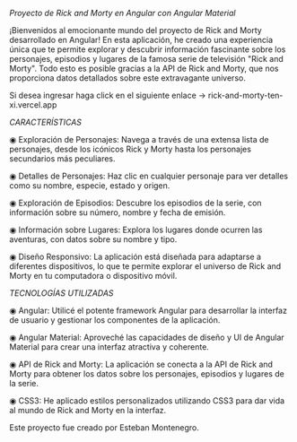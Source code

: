 _Proyecto de Rick and Morty en Angular con Angular Material_

¡Bienvenidos al emocionante mundo del proyecto de Rick and Morty desarrollado en Angular! En esta aplicación, he creado una experiencia única que te permite explorar y descubrir información fascinante sobre los personajes, episodios y lugares de la famosa serie de televisión "Rick and Morty". Todo esto es posible gracias a la API de Rick and Morty, que nos proporciona datos detallados sobre este extravagante universo.

Si desea ingresar haga click en el siguiente enlace -> rick-and-morty-ten-xi.vercel.app

_CARACTERÍSTICAS_

◉ Exploración de Personajes: Navega a través de una extensa lista de personajes, desde los icónicos Rick y Morty hasta los personajes secundarios más peculiares.

◉ Detalles de Personajes: Haz clic en cualquier personaje para ver detalles como su nombre, especie, estado y origen.

◉ Exploración de Episodios: Descubre los episodios de la serie, con información sobre su número, nombre y fecha de emisión.

◉ Información sobre Lugares: Explora los lugares donde ocurren las aventuras, con datos sobre su nombre y tipo.

◉ Diseño Responsivo: La aplicación está diseñada para adaptarse a diferentes dispositivos, lo que te permite explorar el universo de Rick and Morty en tu computadora o dispositivo móvil.

_TECNOLOGÍAS UTILIZADAS_

◉ Angular: Utilicé el potente framework Angular para desarrollar la interfaz de usuario y gestionar los componentes de la aplicación.

◉ Angular Material: Aproveché las capacidades de diseño y UI de Angular Material para crear una interfaz atractiva y coherente.

◉ API de Rick and Morty: La aplicación se conecta a la API de Rick and Morty para obtener los datos sobre los personajes, episodios y lugares de la serie.

◉ CSS3: He aplicado estilos personalizados utilizando CSS3 para dar vida al mundo de Rick and Morty en la interfaz.

Este proyecto fue creado por Esteban Montenegro.
